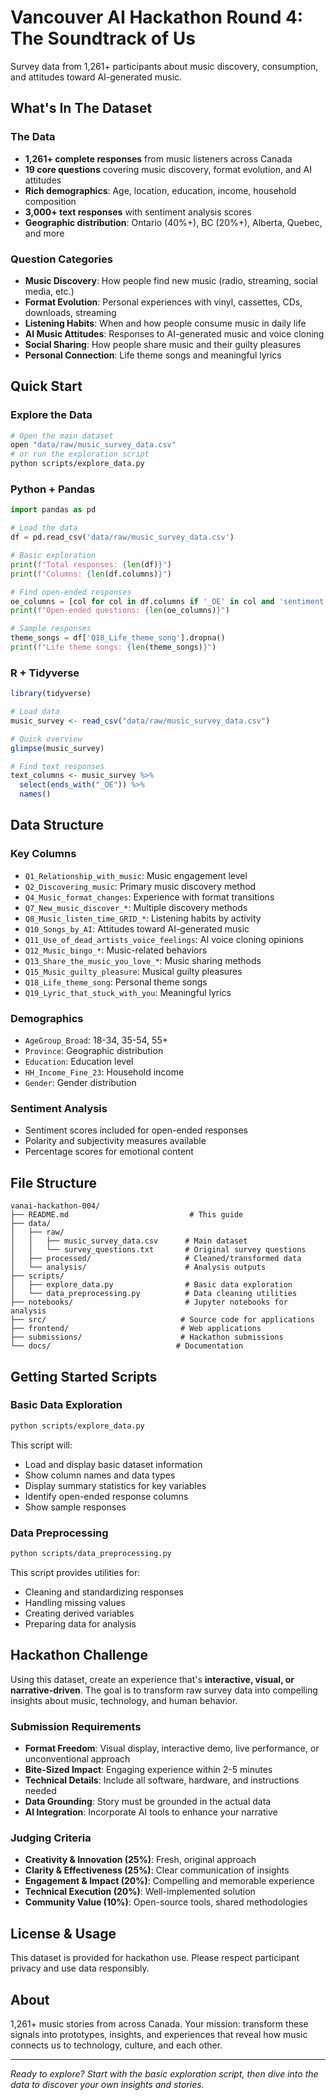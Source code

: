 # Vancouver AI Hackathon Round 4: The Soundtrack of Us

Survey data from 1,261+ participants about music discovery, consumption, and attitudes toward AI-generated music.

## What's In The Dataset

### The Data
- **1,261+ complete responses** from music listeners across Canada
- **19 core questions** covering music discovery, format evolution, and AI attitudes
- **Rich demographics**: Age, location, education, income, household composition
- **3,000+ text responses** with sentiment analysis scores
- **Geographic distribution**: Ontario (40%+), BC (20%+), Alberta, Quebec, and more

### Question Categories
- **Music Discovery**: How people find new music (radio, streaming, social media, etc.)
- **Format Evolution**: Personal experiences with vinyl, cassettes, CDs, downloads, streaming
- **Listening Habits**: When and how people consume music in daily life
- **AI Music Attitudes**: Responses to AI-generated music and voice cloning
- **Social Sharing**: How people share music and their guilty pleasures
- **Personal Connection**: Life theme songs and meaningful lyrics

## Quick Start

### Explore the Data

```bash
# Open the main dataset
open "data/raw/music_survey_data.csv"
# or run the exploration script
python scripts/explore_data.py
```

### Python + Pandas
```python
import pandas as pd

# Load the data
df = pd.read_csv('data/raw/music_survey_data.csv')

# Basic exploration
print(f"Total responses: {len(df)}")
print(f"Columns: {len(df.columns)}")

# Find open-ended responses
oe_columns = [col for col in df.columns if '_OE' in col and 'sentiment' not in col]
print(f"Open-ended questions: {len(oe_columns)}")

# Sample responses
theme_songs = df['Q18_Life_theme_song'].dropna()
print(f"Life theme songs: {len(theme_songs)}")
```

### R + Tidyverse
```r
library(tidyverse)

# Load data
music_survey <- read_csv("data/raw/music_survey_data.csv")

# Quick overview
glimpse(music_survey)

# Find text responses
text_columns <- music_survey %>% 
  select(ends_with("_OE")) %>% 
  names()
```

## Data Structure

### Key Columns
- `Q1_Relationship_with_music`: Music engagement level
- `Q2_Discovering_music`: Primary music discovery method
- `Q4_Music_format_changes`: Experience with format transitions
- `Q7_New_music_discover_*`: Multiple discovery methods
- `Q8_Music_listen_time_GRID_*`: Listening habits by activity
- `Q10_Songs_by_AI`: Attitudes toward AI-generated music
- `Q11_Use_of_dead_artists_voice_feelings`: AI voice cloning opinions
- `Q12_Music_bingo_*`: Music-related behaviors
- `Q13_Share_the_music_you_love_*`: Music sharing methods
- `Q15_Music_guilty_pleasure`: Musical guilty pleasures
- `Q18_Life_theme_song`: Personal theme songs
- `Q19_Lyric_that_stuck_with_you`: Meaningful lyrics

### Demographics
- `AgeGroup_Broad`: 18-34, 35-54, 55+
- `Province`: Geographic distribution
- `Education`: Education level
- `HH_Income_Fine_23`: Household income
- `Gender`: Gender distribution

### Sentiment Analysis
- Sentiment scores included for open-ended responses
- Polarity and subjectivity measures available
- Percentage scores for emotional content

## File Structure

```
vanai-hackathon-004/
├── README.md                           # This guide
├── data/
│   ├── raw/
│   │   ├── music_survey_data.csv      # Main dataset
│   │   └── survey_questions.txt       # Original survey questions
│   ├── processed/                     # Cleaned/transformed data
│   └── analysis/                      # Analysis outputs
├── scripts/
│   ├── explore_data.py                # Basic data exploration
│   └── data_preprocessing.py          # Data cleaning utilities
├── notebooks/                         # Jupyter notebooks for analysis
├── src/                              # Source code for applications
├── frontend/                         # Web applications
├── submissions/                      # Hackathon submissions
└── docs/                            # Documentation
```

## Getting Started Scripts

### Basic Data Exploration
```bash
python scripts/explore_data.py
```

This script will:
- Load and display basic dataset information
- Show column names and data types
- Display summary statistics for key variables
- Identify open-ended response columns
- Show sample responses

### Data Preprocessing
```bash
python scripts/data_preprocessing.py
```

This script provides utilities for:
- Cleaning and standardizing responses
- Handling missing values
- Creating derived variables
- Preparing data for analysis

## Hackathon Challenge

Using this dataset, create an experience that's **interactive, visual, or narrative-driven**. The goal is to transform raw survey data into compelling insights about music, technology, and human behavior.

### Submission Requirements
- **Format Freedom**: Visual display, interactive demo, live performance, or unconventional approach
- **Bite-Sized Impact**: Engaging experience within 2-5 minutes
- **Technical Details**: Include all software, hardware, and instructions needed
- **Data Grounding**: Story must be grounded in the actual data
- **AI Integration**: Incorporate AI tools to enhance your narrative

### Judging Criteria
- **Creativity & Innovation (25%)**: Fresh, original approach
- **Clarity & Effectiveness (25%)**: Clear communication of insights
- **Engagement & Impact (20%)**: Compelling and memorable experience
- **Technical Execution (20%)**: Well-implemented solution
- **Community Value (10%)**: Open-source tools, shared methodologies

## License & Usage

This dataset is provided for hackathon use. Please respect participant privacy and use data responsibly.

## About

1,261+ music stories from across Canada. Your mission: transform these signals into prototypes, insights, and experiences that reveal how music connects us to technology, culture, and each other.

---

*Ready to explore? Start with the basic exploration script, then dive into the data to discover your own insights and stories.*
